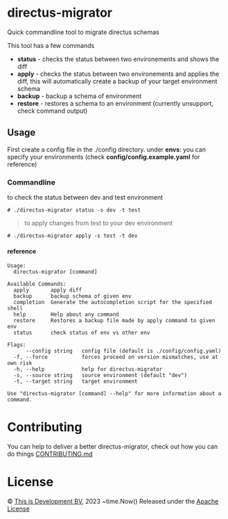 # directus-migrator
Quick commandline tool to migrate directus schemas

This tool has a few commands 

* **status** - checks the status between two environements and shows the diff
* **apply** - checks the status between two environements and applies the diff, this will automatically create a backup of your target environment schema
* **backup** - backup a schema of environment 
* **restore** - restores a schema to an environment (currently unsupport, check command output)

## Usage
First create a config file in the ./config directory. under **envs**: you can specify your environments (check **config/config.example.yaml** for reference)

### Commandline
to check the status between dev and test environment
```
# ./directus-migrator status -s dev -t test
```

> to apply changes from test to your dev environment
```
# ./directus-migrator apply -s test -t dev
```

#### reference
```
Usage:
  directus-migrator [command]

Available Commands:
  apply       apply diff
  backup      backup schema of given env
  completion  Generate the autocompletion script for the specified shell
  help        Help about any command
  restore     Restores a backup file made by apply command to given env
  status      check status of env vs other env

Flags:
      --config string   config file (default is ./config/config.yaml)
  -f, --force           forces proceed on version mismatches, use at own risk
  -h, --help            help for directus-migrator
  -s, --source string   source environment (default "dev")
  -t, --target string   target environment

Use "directus-migrator [command] --help" for more information about a command.
```

# Contributing 
You can help to deliver a better directus-migrator, check out how you can do things [CONTRIBUTING.md](CONTRIBUTING.md)

# License 
© [This is Development BV](https://www.thisisdevelopment.nl), 2023
~time.Now()
Released under the [Apache License](https://github.com/thisisdevelopment/directus-migrator/blob/master/LICENSE)
